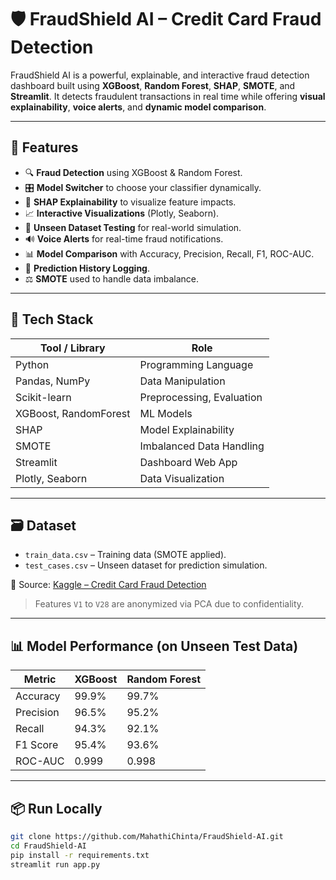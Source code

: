 # 🛡️ FraudShield AI – Credit Card Fraud Detection

FraudShield AI is a powerful, explainable, and interactive fraud detection dashboard built using **XGBoost**, **Random Forest**, **SHAP**, **SMOTE**, and **Streamlit**. It detects fraudulent transactions in real time while offering **visual explainability**, **voice alerts**, and **dynamic model comparison**.

---

## 🚀 Features

- 🔍 **Fraud Detection** using XGBoost & Random Forest.
- 🎛️ **Model Switcher** to choose your classifier dynamically.
- 🧠 **SHAP Explainability** to visualize feature impacts.
- 📈 **Interactive Visualizations** (Plotly, Seaborn).
- 🧪 **Unseen Dataset Testing** for real-world simulation.
- 🔊 **Voice Alerts** for real-time fraud notifications.
- 📊 **Model Comparison** with Accuracy, Precision, Recall, F1, ROC-AUC.
- 📝 **Prediction History Logging**.
- ⚖️ **SMOTE** used to handle data imbalance.

---

## 🧠 Tech Stack

| Tool / Library     | Role                             |
|--------------------|----------------------------------|
| Python             | Programming Language             |
| Pandas, NumPy      | Data Manipulation                |
| Scikit-learn       | Preprocessing, Evaluation        |
| XGBoost, RandomForest | ML Models                   |
| SHAP               | Model Explainability             |
| SMOTE              | Imbalanced Data Handling         |
| Streamlit          | Dashboard Web App                |
| Plotly, Seaborn    | Data Visualization               |

---

## 🗃️ Dataset

- `train_data.csv` – Training data (SMOTE applied).
- `test_cases.csv` – Unseen dataset for prediction simulation.

📌 Source: [Kaggle – Credit Card Fraud Detection](https://www.kaggle.com/datasets/mlg-ulb/creditcardfraud)

> Features `V1` to `V28` are anonymized via PCA due to confidentiality.

---

## 📊 Model Performance (on Unseen Test Data)

| Metric      | XGBoost     | Random Forest |
|-------------|-------------|----------------|
| Accuracy    | 99.9%       | 99.7%          |
| Precision   | 96.5%       | 95.2%          |
| Recall      | 94.3%       | 92.1%          |
| F1 Score    | 95.4%       | 93.6%          |
| ROC-AUC     | 0.999       | 0.998          |

---

## 📦 Run Locally

```bash
git clone https://github.com/MahathiChinta/FraudShield-AI.git
cd FraudShield-AI
pip install -r requirements.txt
streamlit run app.py
